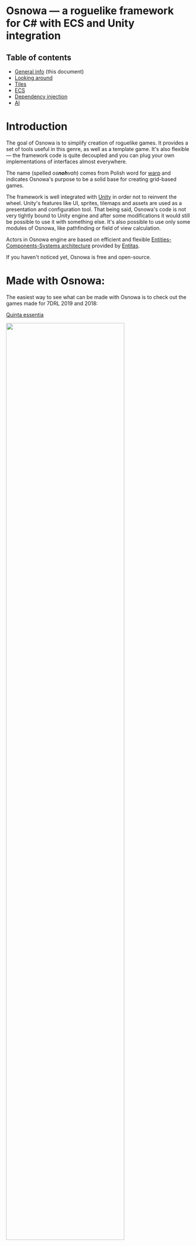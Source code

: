 # Osnowa — a roguelike framework for C# with ECS and Unity integration

## Table of contents
* [General info](https://github.com/azsdaja/Osnowa#introduction) (this document)
* [Looking around](https://github.com/azsdaja/Osnowa/blob/master/Docs/LookingAround.md)
* [Tiles](https://github.com/azsdaja/Osnowa/blob/master/Docs/Tiles.md)
* [ECS](https://github.com/azsdaja/Osnowa/blob/master/Docs/ECS.md)
* [Dependency injection](https://github.com/azsdaja/Osnowa/blob/master/Docs/DI.md)
* [AI](https://github.com/azsdaja/Osnowa/blob/master/Docs/AI.md)

# Introduction
The goal of Osnowa is to simplify creation of roguelike games. It provides a set of tools useful in this genre, as well as a template game. It's also flexible — the framework code is quite decoupled and you can plug your own implementations of interfaces almost everywhere.

The name (spelled _os**noh**vah_) comes from Polish word for [warp](https://en.wikipedia.org/wiki/Warp_and_weft) and indicates Osnowa's purpose to be a solid base for creating grid-based games.

The framework is well integrated with [Unity](https://unity.com) in order not to reinvent the wheel. Unity's features like UI, sprites, tilemaps and assets are used as a presentation and configuration tool. That being said, Osnowa's code is not very tightly bound to Unity engine and after some modifications it would still be possible to use it with something else. It's also possible to use only some modules of Osnowa, like pathfinding or field of view calculation.

Actors in Osnowa engine are based on efficient and flexible [Entities-Components-Systems architecture](https://en.wikipedia.org/wiki/Entity_component_system) provided by [Entitas](https://github.com/sschmid/Entitas-CSharp).

If you haven't noticed yet, Osnowa is free and open-source.

# Made with Osnowa:

The easiest way to see what can be made with Osnowa is to check out the games made for 7DRL 2019 and 2018:

[Quinta essentia](https://pawel-s1.itch.io/quinta-essentia)

<img src="https://img.itch.zone/aW1hZ2UvMzgwNzAzLzE5Mjc1NjkucG5n/original/dXrZq3.png" width=80%/>

[Artifex gladii](https://pawel-s1.itch.io/artifex-gladii)

<img src="https://img.itch.zone/aW1hZ2UvMjMxMjk0LzExMjY1NDQucG5n/original/L7BD8S.png" width=80%/>

# Features

* ECS architecture (using [Entitas](https://github.com/sschmid/Entitas-CSharp),
* pathfinding using JPS and A*,
* Field of View (FOV) calculation,
* utility-based AI basing on pluggable skills which represent coded activities,
* energy-based turn management system (following [Robert Nyström's article](http://journal.stuffwithstuff.com/2014/07/15/a-turn-based-game-loop/)),
* 2D [tilemap](Docs/Tiles.md) with multiple layers integrated with Unity tilemap; auto-generating context-aware RuleTiles,
* fast and memory-efficient flood runs / Dijsktra maps (using [FloodSpill](https://github.com/azsdaja/FloodSpill-CSharp) library),
* map generator (loosely based on [Amit Patel's article](http://www-cs-students.stanford.edu/~amitp/game-programming/polygon-map-generation/)),
* storing game assets like configuration and entity definitions using Unity's [ScriptableObjects](http://minhhh.github.io/posts/understanding-unity-scriptableobject).
* generator of Unity neighbourhood-aware tiles based on prepared tilesheet

Some assets I'm using in the project are:
* open-source tilesets: [DawnLike](https://opengameart.org/comment/60159)
* [Extenject](https://github.com/svermeulen/Extenject) (a Zenject fork) for dependency injection

# State of the project

The framework started its life in 2019 when I realised that after over 1 year of full-time development of my own roguelike game I'm more interested in good architecture and tools than in the game itself. Since then I made decision to publish the good parts of what I've made and make it an open-source project. After a few months of refactoring, polishing and simplifying I reached the current state of the framework where it's ready to be used by the others.

However, **keep in mind it's just the beginning of its public life**. Until now (January 2020) Osnowa hasn't been used by developers other than the author himself. Hopefully it will grow, the documentation will be improved and some problems will be solved. But its future will depend on interest, my free time and contributions of other developers. **Also yours. Engagement in the project will be welcome with open hands.**

The upcoming **[7DRL 2020 challenge](https://itch.io/jam/7drl-challenge-2020)** will be a great occasion to try to make a roguelike with it.

# Getting started

the easiest way to create a new game is to use the full framework with its Unity integration and modify the code of the template game which is attached to the project.


Currently the easiest way for getting familiar with Osnowa is to open the example project built on top of it, look around and get familiar with it. [This instruction](https://github.com/azsdaja/Osnowa/blob/PreparingDocs/Docs/Looking%20around/Looking%20around.md) will guide you around the project.

# How does Osnowa work?
- ...
- it's monster-agnostic; at any moment you can make the player control a different entity; however, at the moment there is no mechanism to resolve the set of actions that given entity can take; each entity, if is controlled by player, can attempt to perform any action that the player could.

# Core concepts
- 

# Packages
- Osnowa.Core - contains the most basic elements of the framework used widely in other packages,
- Osnowa.Context - //to chyba razem z Core?
- Osnowa.AI - //szczątkowe, tylko czynności
- Osnowa.Entities - //szczątkowe
- Osnowa.Fov - a module designated for Field of View calculation,
- Osnowa.Grid - //
- Osnowa.Pathfinding - pathfinding-related stuff
- Osnowa.Rng - provides random generation tool for numbers, positions, time, collection elements etc.
- Osnowa.Tiles - //szczątkowe, Tileset do Example a TilePresenter zarządza kafelkami pod kątem widoczności. Może do FOV?
- Osnowa.Unity - contains implementations of some Osnowa interfaces working with Unity API

- Osnowa.Example - contains classes used by an example game built upon Osnowa

# The tilemap
The tilemap is stored in two-dimensional arrays, one per each layer. Each layer corresponds to one Unity Tilemap object in the scene. Each layer is dedicated for different types of tiles, for example water (seas, lakes, rivers), soil (swamp, sand or well, soil), floor tiles (grass, roads, floors), standing tiles (trees, bushes, barrels, furniture), decoration tiles (fog, flowers etc.). A layer can have exactly one tile at given position. Tile data of a layer is stored in a two-dimensional byte matrix. There is <> class that can update the Unity tilemap according to changes in Osnowa tiles.

# ECS
ECS in Osnowa is handled by _Entitas_ library. It's quite powerful, performant and has good documentation. In short, to create and use a new component with Entitas, you have to:
1. Create a class which implements IComponent interface and defines public fields that represent the component data,
2. In Unity run Entitas code generator from Tools —> Jenny —> Generate. The code must compile for it to work.
3. Now Entitas will regenerate code for using the components. This code if placed in classes named like GameXyzComponent. They are all defining a partial GameEntity class and methods or properties that let you manipulate the component values. See the example:
[przykład z komponentem z dwoma polami, np. energią oraz z logicznym]

# Core components
# GameActions
A GameAction is an object representing a single 

# ScriptableObjects

# AI
# Activities
Activity is an object representing a task that an actor is occupied with at the moment. Each time a turn is given to an actor, it uses its current activity to generate a GameAction that the actor will perform.
# Skills
Osnowa uses utility-based AI. Each actor (an entity having AI component[?]) has a list of Skills defining what he can do. Each skill has a SkillEvaluator, a list of conditions and ActivityCreator. SkillEvaluator calculates the utility score (0.0-1.0 number) of given skill basing on context. When an actor needs to decide what action it should take, it goes through all of the skills it has, chooses the ones which conditions are satisfied, runs their evaluators and chooses the skill that had the highest score. Then, the ActivityCreator is used to create an activity that will be assigned to the actor.

# Game initialization

# Turn management
Turn management in Osnowa is based on the concept presented in _Robert Nyström's article_, similar to energy system in ADOM. In short, entities may have Energy component which indicates their current energy and energy gain per turn (or “segment”). An entity with more than 1.0 energy perform an action that consumes some of it (usually exactly 1.0 which means one typical turn). Then they have to wait unless they regain their energy again.
The class TurnManager handles the game loop. Each time its Update() function is called (it's basically like Update() function of any Unity GameObject), it checks the entities with Energy component, chooses the ones that have more than 1.0 energy and gives them initiative, one by one. An entity with initiative will use it's EntityController to execute an action. If no action is executed (for example because the entity is controlled by player and it's waiting for input or because an animation of its previous action is still running), the initiative will NOT be passed to next entity. The process will be repeated in next Update calls.

# Map generator


# UI
Current UI is a stub. It contains just a few elements. It should be accesed by IUiController or entity's IViewController.
# Message log
Message log is used by 


